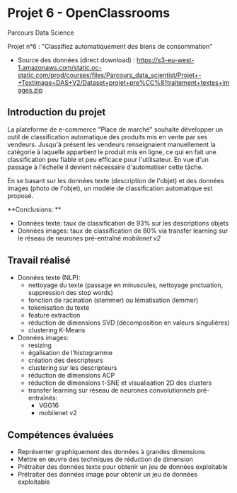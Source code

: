 # Projet 6 - OpenClassrooms
Parcours Data Science

Projet n°6 : "Classifiez automatiquement des biens de consommation"

- Source des données (direct download) : https://s3-eu-west-1.amazonaws.com/static.oc-static.com/prod/courses/files/Parcours_data_scientist/Projet+-+Textimage+DAS+V2/Dataset+projet+pre%CC%81traitement+textes+images.zip

## Introduction du projet
La plateforme de e-commerce "Place de marché" souhaite développer un outil de classification automatique des produits mis en vente par ses vendeurs. Jusqu'à présent les vendeurs renseignaient manuellement la catégorie à laquelle appartient le produit mis en ligne, ce qui en fait une classification peu fiable et peu efficace pour l'utilisateur. En vue d'un passage à l'échelle il devient nécessaire d'automatiser cette tâche.

En se basant sur les données texte (description de l'objet) et des données images (photo de l'objet), un modèle de classification automatique est proposé.

**Conclusions: **
- Données texte: taux de classification de 93% sur les descriptions objets
- Données images: taux de classification de 80% via transfer learning sur le réseau de neurones pré-entraîné *mobilenet v2*

## Travail réalisé
- Données texte (NLP):
  - nettoyage du texte (passage en minuscules, nettoyage pnctuation, suppression des stop words)
  - fonction de racination (stemmer) ou lématisation (lemmer)
  - tokenisation du texte
  - feature extraction
  - réduction de dimensions SVD (décomposition en valeurs singulières)
  - clustering K-Means
- Données images:
  - resizing
  - égalisation de l'histogramme
  - création des descripteurs
  - clustering sur les descripteurs
  - réduction de dimensions ACP
  - réduction de dimensions t-SNE et visualisation 2D des clusters
  - transfer learning sur réseau de neurones convolutionnels pré-entraînés:
    - VGG16
    - mobilenet v2

## Compétences évaluées
- Représenter graphiquement des données à grandes dimensions
- Mettre en œuvre des techniques de réduction de dimension
- Prétraiter des données texte pour obtenir un jeu de données exploitable
- Prétraiter des données image pour obtenir un jeu de données exploitable
